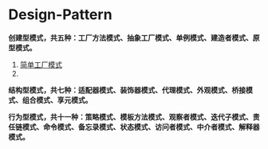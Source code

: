 # Design-Pattern

**创建型模式，共五种：工厂方法模式、抽象工厂模式、单例模式、建造者模式、原型模式。**  
1. [简单工厂模式](https://github.com/Iloveprograming/Design-Pattern/blob/master/Creational-Pattern/%25E7%25AE%2580%25E5%258D%2595%25E5%25B7%25A5%25E5%258E%2582%25E6%25A8%25A1%25E5%25BC%258F.md)
2. 
**结构型模式，共七种：适配器模式、装饰器模式、代理模式、外观模式、桥接模式、组合模式、享元模式。**

**行为型模式，共十一种：策略模式、模板方法模式、观察者模式、迭代子模式、责任链模式、命令模式、备忘录模式、状态模式、访问者模式、中介者模式、解释器模式。**